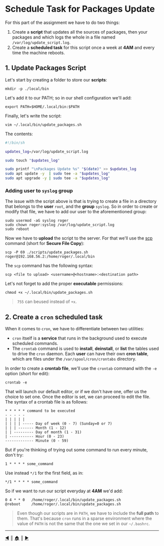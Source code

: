 # Schedule Task for Packages Update
For this part of the assignment we have to do two things:

1. Create a **script** that updates all the sources of packages, then your packages and which logs the whole in a file named `/var/log/update_script.log`. 
2. Create a **scheduled task** for this script once a week at **4AM** and every time the machine reboots.

## 1. Update Packages Script
Let's start by creating a folder to store our **scripts**:
```
mkdir -p ./local/bin
```

Let's add it to our PATH; so in our shell configuration we'll add:
```
export PATH=$HOME/.local/bin:$PATH
```

Finally, let's write the script:
```
vim ~/.local/bin/update_packages.sh
```

The contents:
```sh
#!/bin/sh

updates_log=/var/log/update_script.log

sudo touch "$updates_log"

sudo printf "\nPackages Update %s" "$(date)" >> $updates_log
sudo apt update -y	| sudo tee -a "$updates_log"
sudo apt upgrade -y	| sudo tee -a "$updates_log"
```

### Adding user to `syslog` group
The issue with the script above is that is trying to create a file in a directory that belongs to the **user** `root`, and the **group** `syslog`. So in order to create or modify that file, we have to add our user to the aforementioned group:
```
sudo usermod -aG syslog roger
sudo chown roger:syslog /var/log/update_script.log
sudo reboot
```

Now we have to **upload** the script to the server. For that we'll use the [scp](https://www.ssh.com/academy/ssh/scp) command (short for **Secure File Copy**):
```
scp -P 69 ./scripts/update_packages.sh roger@192.168.56.2:/home/roger/.local/bin
```

The `scp` command has the following syntax:
```
scp <file to upload> <username>@<hostname>:<destination path>
```

Let's not forget to add the proper **executable** permissions:
```
chmod +x ~/.local/bin/update_packages.sh 
```

> `755` can beused instead of `+x`.

## 2. Create a `cron` scheduled task
When it comes to `cron`, we have to differentiate between two utilities:

* `cron` itself is a **service** that runs in the background used to execute scheduled commands.
* The `crontab` command is used to **install**, **deinstall**, or **list** the tables used to drive the `cron` daemon. Each **user** can have their own **cron table**, which are files under the `/var/spool/cron/crontabs` directory.

In order to create a **crontab file**, we'll use the `crontab` command with the `-e` option (short for edit):
```
crontab -e
```

That will launch our default editor, or if we don't have one, offer us the choice to set one. Once the editor is set, we can proceed to edit the file. The syntax of a crontab file is as follows:
```
* * * * * command to be executed
- - - - -
| | | | |
| | | | ----- Day of week (0 - 7) (Sunday=0 or 7)
| | | ------- Month (1 - 12)
| | --------- Day of month (1 - 31)
| ----------- Hour (0 - 23)
------------- Minute (0 - 59)
```

But if you're thinking of trying out some command to run every minute, don't try:
```
1 * * * * some_command
```

Use instead `*/1` for the first field, as in:
```
*/1 * * * * some_command
```

So if we want to run our script everyday at **4AM** we'd add:
```
0 4 * * 0	/home/roger/.local/bin/update_packages.sh
@reboot		/home/roger/.local/bin/update_packages.sh
```

> Even though our scripts are in `PATH`, we have to include the **full path** to them. That's because `cron` runs in a sparse environment where the value of `PATH` is not the same that the one we set in our `~/.bashrc`.

---
<!-- navigation links -->
[:arrow_backward:][back] ║ [:house:][home] ║ [:arrow_forward:][next]

[home]: ../README.md
[back]: ./stop_needless_services.md
[next]: ./monitor_crontab.md